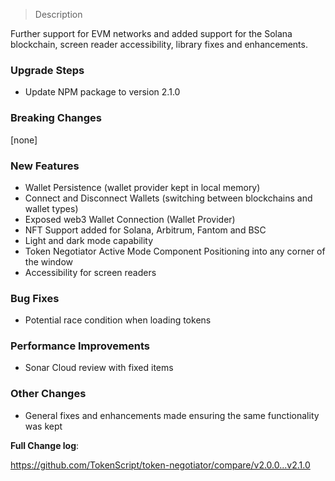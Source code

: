 > Description

Further support for EVM networks and added support for the Solana blockchain, screen reader accessibility, library fixes and enhancements.

### Upgrade Steps

* Update NPM package to version 2.1.0

### Breaking Changes

[none]

### New Features

* Wallet Persistence (wallet provider kept in local memory)
* Connect and Disconnect Wallets (switching between blockchains and wallet types)
* Exposed web3 Wallet Connection (Wallet Provider)
* NFT Support added for Solana, Arbitrum, Fantom and BSC
* Light and dark mode capability
* Token Negotiator Active Mode Component Positioning into any corner of the window
* Accessibility for screen readers

### Bug Fixes

* Potential race condition when loading tokens

### Performance Improvements

* Sonar Cloud review with fixed items
 
### Other Changes

* General fixes and enhancements made ensuring the same functionality was kept

**Full Change log**: 

https://github.com/TokenScript/token-negotiator/compare/v2.0.0...v2.1.0
